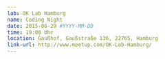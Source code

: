 ```yaml
---
lab: OK Lab Hamburg
name: Coding Night
date: 2015-06-29 #YYYY-MM-DD
time: 19:00 Uhr
location: Gaußhof, Gaußstraße 136, 22765, Hamburg
link-url: http://www.meetup.com/OK-Lab-Hamburg/
---
```

